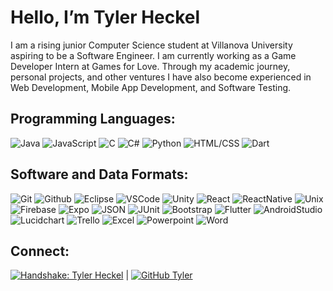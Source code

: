 # Hello, I’m Tyler Heckel

I am a rising junior Computer Science student at Villanova University aspiring to be a Software Engineer. I am currently working as a Game Developer Intern at Games for Love. Through my academic journey, personal projects, and other ventures I have also become experienced in Web Development, Mobile App Development, and Software Testing.

## Programming Languages:
![Java](https://img.shields.io/badge/Java-CD5C5C?style=for-the-badge&logo=java&logoColor=white)
![JavaScript](https://img.shields.io/badge/JavaScript-F7DF1E?style=for-the-badge&logo=javascript&logoColor=black)
![C](https://img.shields.io/badge/-00599C?style=for-the-badge&logo=c&logoColor=white)
![C#](https://img.shields.io/badge/C%23-4B0082?style=for-the-badge&logo=c-sharp&logoColor=white)
![Python](https://img.shields.io/badge/Python-3776AB?style=for-the-badge&logo=python&logoColor=white)
![HTML/CSS](https://img.shields.io/badge/HTML%2FCSS-CD5C5C?style=for-the-badge&logo=html5&logoColor=white)
![Dart](https://img.shields.io/badge/Dart-00BFFF?style=for-the-badge&logo=dart&logoColor=white)


## Software and Data Formats:
![Git](https://img.shields.io/badge/Git-CD5C5C?style=for-the-badge&logo=git&logoColor=white)
![Github](https://img.shields.io/badge/Github-181717?style=for-the-badge&logo=github&logoColor=white)
![Eclipse](https://img.shields.io/badge/Eclipse-483D8B?style=for-the-badge&logo=eclipse&logoColor=white)
![VSCode](https://img.shields.io/badge/VSCode-00BFFF?style=for-the-badge&logo=visual-studio-code&logoColor=white)
![Unity](https://img.shields.io/badge/Unity-000000?style=for-the-badge&logo=unity&logoColor=white)
![React](https://img.shields.io/badge/React-61DAFB?style=for-the-badge&logo=react&logoColor=white)
![ReactNative](https://img.shields.io/badge/ReactNative-61DAFB?style=for-the-badge&logo=react&logoColor=white)
![Unix](https://img.shields.io/badge/Unix-000000?style=for-the-badge&logo=linux&logoColor=white)
![Firebase](https://img.shields.io/badge/Firebase-FFCA28?style=for-the-badge&logo=firebase&logoColor=black)
![Expo](https://img.shields.io/badge/Expo-000000?style=for-the-badge&logo=expo&logoColor=white)
![JSON](https://img.shields.io/badge/JSON-000000?style=for-the-badge&logo=json&logoColor=white)
![JUnit](https://img.shields.io/badge/JUnit-25A162?style=for-the-badge&logo=junit&logoColor=white)
![Bootstrap](https://img.shields.io/badge/Bootstrap-563D7C?style=for-the-badge&logo=bootstrap&logoColor=white)
![Flutter](https://img.shields.io/badge/Flutter-00BFFF?style=for-the-badge&logo=flutter&logoColor=white)
![AndroidStudio](https://img.shields.io/badge/AndroidStudio-6B8E23?style=for-the-badge&logo=androidstudio&logoColor=white)
![Lucidchart](https://img.shields.io/badge/Lucidchart-FFA500?style=for-the-badge&logo=lucid&logoColor=white)
![Trello](https://img.shields.io/badge/Trello-3776AB?style=for-the-badge&logo=trello&logoColor=white)
![Excel](https://img.shields.io/badge/Excel-217346?style=for-the-badge&logo=microsoft-excel&logoColor=white)
![Powerpoint](https://img.shields.io/badge/Powerpoint-CD5C5C?style=for-the-badge&logo=microsoft-powerpoint&logoColor=white)
![Word](https://img.shields.io/badge/Word-00599C?style=for-the-badge&logo=microsoft-word&logoColor=white)

## Connect:
[![Handshake: Tyler Heckel](https://img.shields.io/badge/-Handshake-FFFF00?style=flat-square&logo=handshake&logoColor=white&link=https://villanova.joinhandshake.com/stu/users/40794812)](https://villanova.joinhandshake.com/stu/users/40794812) | [![GitHub Tyler](https://img.shields.io/github/followers/tylerheckel2?label=follow&style=social)](https://github.com/tylerheckel2)

<!---
tylerheckel2/tylerheckel2 is a ✨ special ✨ repository because its `README.md` (this file) appears on your GitHub profile.
You can click the Preview link to take a look at your changes.
--->
